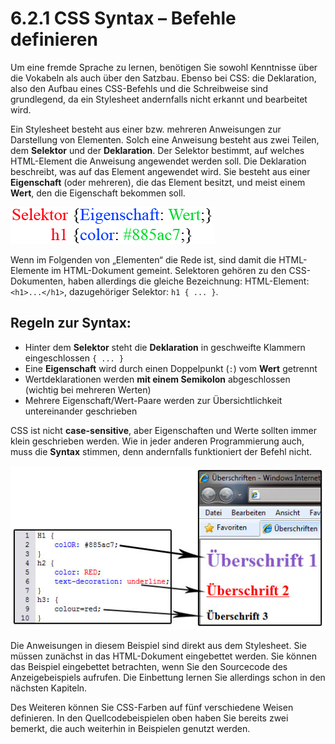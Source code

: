 # 6.2.1 CSS Syntax – Befehle definieren

Um eine fremde Sprache zu lernen, benötigen Sie sowohl Kenntnisse über die Vokabeln als auch über den Satzbau. Ebenso bei CSS: die Deklaration, also den Aufbau eines CSS-Befehls und die Schreibweise sind grundlegend, da ein Stylesheet andernfalls nicht erkannt und bearbeitet wird.

Ein Stylesheet besteht aus einer bzw. mehreren Anweisungen zur Darstellung von Elementen. Solch eine Anweisung besteht aus zwei Teilen, dem **Selektor** und der **Deklaration**. Der Selektor bestimmt, auf welches HTML-Element die Anweisung angewendet werden soll. Die Deklaration beschreibt, was auf das Element angewendet wird. Sie besteht aus einer **Eigenschaft** (oder mehreren), die das Element besitzt, und meist einem **Wert**, den die Eigenschaft bekommen soll.

![Abbildung 6.2-1: Style-Syntax](media/4_3_stylesyntax.gif)

Wenn im Folgenden von „Elementen“ die Rede ist, sind damit die HTML-Elemente im HTML-Dokument gemeint. Selektoren gehören zu den CSS-Dokumenten, haben allerdings die gleiche Bezeichnung: HTML-Element: `<h1>...</h1>`, dazugehöriger Selektor: `h1 { ... }`.

## Regeln zur Syntax:

- Hinter dem **Selektor** steht die **Deklaration** in geschweifte Klammern eingeschlossen `{ ... }`
- Eine **Eigenschaft** wird durch einen Doppelpunkt (`:`) vom **Wert** getrennt
- Wertdeklarationen werden **mit einem Semikolon** abgeschlossen (wichtig bei mehreren Werten)
- Mehrere Eigenschaft/Wert-Paare werden zur Übersichtlichkeit untereinander geschrieben

CSS ist nicht **case-sensitive**, aber Eigenschaften und Werte sollten immer klein geschrieben werden. Wie in jeder anderen Programmierung auch, muss die **Syntax** stimmen, denn andernfalls funktioniert der Befehl nicht.

![Abbildung 6.2-2: Überschriften verschieden deklariert](media/4_3_beispiel_ueberschriften.jpg)

Die Anweisungen in diesem Beispiel sind direkt aus dem Stylesheet. Sie müssen zunächst in das HTML-Dokument eingebettet werden. Sie können das Beispiel eingebettet betrachten, wenn Sie den Sourcecode des Anzeigebeispiels aufrufen. Die Einbettung lernen Sie allerdings schon in den nächsten Kapiteln.

Des Weiteren können Sie CSS-Farben auf fünf verschiedene Weisen definieren. In den Quellcodebeispielen oben haben Sie bereits zwei bemerkt, die auch weiterhin in Beispielen genutzt werden.
